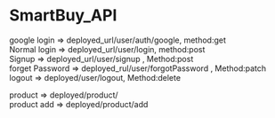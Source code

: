 # SmartBuy_API

google login =>  deployed_url/user/auth/google, method:get <br>
Normal login => deployed_url/user/login, method:post <br>
Signup => deployed_url/user/signup , Method:post <br>
forget Password => deployed_rul/user/forgotPassword , Method:patch <br>
logout => deployed/user/logout, Method:delete <br>

product => deployed/product/  <br>
product add => deployed/product/add

